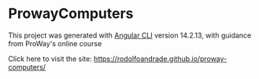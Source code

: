 # ProwayComputers

This project was generated with [Angular CLI](https://github.com/angular/angular-cli) version 14.2.13, with guidance from ProWay's online course

Click here to visit the site: https://rodolfoandrade.github.io/proway-computers/
